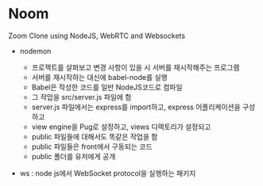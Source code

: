 # Noom

Zoom Clone using NodeJS, WebRTC and Websockets

- nodemon

  - 프로젝트를 살펴보고 변경 사항이 있을 시 서버를 재시작해주는 프로그램
  - 서버를 재시작하는 대신에 babel-node를 실행
  - Babel은 작성한 코드를 일반 NodeJS코드로 컴파일
  - 그 작업을 src/server.js 파일에 함
  - server.js 파일에서는 express를 import하고, express 어플리케이션을 구성하고
  - view engine을 Pug로 설정하고, views 디렉토리가 설정되고
  - public 파일들에 대해서도 똑같은 작업을 함
  - public 파일들은 front에서 구동되는 코드
  - public 폴더를 유저에게 공개

- ws : node js에서 WebSocket protocol을 실행하는 패키지

